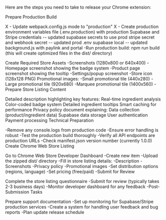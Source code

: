 Here are the steps you need to take to release your Chrome extension:

Prepare Production Build

X - Update webpack.config.js mode to "production"
X - Create production environment variables file (.env.production) with production Supabase and Stripe credentials
-- updated supabase secrets to use prod stripe secret and webhook secret
-- updated prod .env supabase local
-- updated background.js with paylink and portal
-Run production build: npm run build (this will create optimized files in the dist/ directory)

Create Required Store Assets
-Screenshots (1280x800 or 640x400)
-Homepage screenshot showing the badge system
-Product page screenshot showing the tooltip
-Settings/popup screenshot
-Store icon (128x128 PNG)
Promotional images:
-Small promotional tile (440x280)
-Large promotional tile (920x680)
-Marquee promotional tile (1400x560)
-Prepare Store Listing Content

Detailed description highlighting key features:
Real-time ingredient analysis
Color-coded badge system
Detailed ingredient tooltips
Smart caching for performance
Privacy policy document explaining:
Data collection (product/ingredient data)
Supabase data storage
User authentication
Payment processing
Technical Preparation

-Remove any console.logs from production code
-Ensure error handling is robust
-Test the production build thoroughly
-Verify all API endpoints are production URLs
-Check manifest.json version number (currently 1.0.0)
Create Chrome Web Store Listing

Go to Chrome Web Store Developer Dashboard
-Create new item
-Upload the zipped dist/ directory
-Fill in store listing details:
-Description
-Screenshots
-Privacy policy
-Promotional images
-Set distribution options (regions, language)
-Set pricing (free/paid)
-Submit for Review

Complete the store listing questionnaire
-Submit for review (typically takes 2-3 business days)
-Monitor developer dashboard for any feedback
-Post-Submission Tasks

Prepare support documentation
-Set up monitoring for Supabase/Stripe production services
-Create a system for handling user feedback and bug reports
-Plan update release schedule
